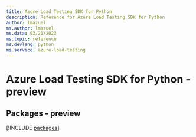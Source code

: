 ```yaml
---
title: Azure Load Testing SDK for Python
description: Reference for Azure Load Testing SDK for Python
author: lmazuel
ms.author: lmazuel
ms.data: 03/21/2023
ms.topic: reference
ms.devlang: python
ms.service: azure-load-testing
---
```

# Azure Load Testing SDK for Python - preview
## Packages - preview
[!INCLUDE [packages](load-testing-index.md)]